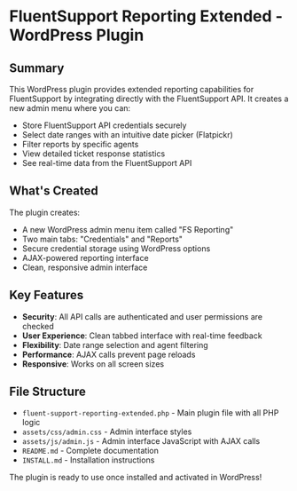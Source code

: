 # FluentSupport Reporting Extended - WordPress Plugin

## Summary

This WordPress plugin provides extended reporting capabilities for FluentSupport by integrating directly with the FluentSupport API. It creates a new admin menu where you can:

- Store FluentSupport API credentials securely
- Select date ranges with an intuitive date picker (Flatpickr)
- Filter reports by specific agents
- View detailed ticket response statistics
- See real-time data from the FluentSupport API

## What's Created

The plugin creates:

- A new WordPress admin menu item called "FS Reporting"
- Two main tabs: "Credentials" and "Reports"
- Secure credential storage using WordPress options
- AJAX-powered reporting interface
- Clean, responsive admin interface

## Key Features

- **Security**: All API calls are authenticated and user permissions are checked
- **User Experience**: Clean tabbed interface with real-time feedback
- **Flexibility**: Date range selection and agent filtering
- **Performance**: AJAX calls prevent page reloads
- **Responsive**: Works on all screen sizes

## File Structure

- `fluent-support-reporting-extended.php` - Main plugin file with all PHP logic
- `assets/css/admin.css` - Admin interface styles
- `assets/js/admin.js` - Admin interface JavaScript with AJAX calls
- `README.md` - Complete documentation
- `INSTALL.md` - Installation instructions

The plugin is ready to use once installed and activated in WordPress!
